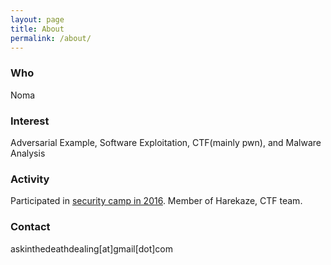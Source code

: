 ```yaml
---
layout: page
title: About
permalink: /about/
---
```

### Who
Noma  
### Interest
Adversarial Example, Software Exploitation, CTF(mainly pwn), and Malware Analysis
### Activity
Participated in [security camp in 2016](http://www.security-camp.org/camp/index.html).
Member of Harekaze, CTF team.
### Contact
askinthedeathdealing[at]gmail[dot]com
